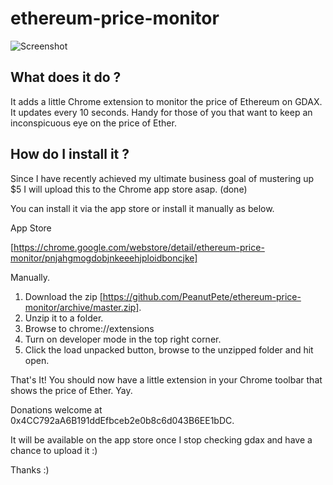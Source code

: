# ethereum-price-monitor

![Screenshot](ScreenShot1.png?raw=true "Screenshot")


## What does it do ?

It adds a little Chrome extension to monitor the price of Ethereum on GDAX. It updates every 10 seconds. Handy for those of you that want to keep an inconspicuous eye on the price of Ether.

## How do I install it ?

Since I have recently achieved my ultimate business goal of mustering up $5 I will upload this to the Chrome app store asap. (done)

You can install it via the app store or install it manually as below.

App Store 

[https://chrome.google.com/webstore/detail/ethereum-price-monitor/pnjahgmogdobjnkeeehjploidboncjke]

Manually. 

1. Download the zip [https://github.com/PeanutPete/ethereum-price-monitor/archive/master.zip].
2. Unzip it to a folder.
2. Browse to chrome://extensions
3. Turn on developer mode in the top right corner.
4. Click the load unpacked button, browse to the unzipped folder and hit open.

That's It! You should now have a little extension in your Chrome toolbar that shows the price of Ether. Yay.

Donations welcome at 0x4CC792aA6B191ddEfbceb2e0b8c6d043B6EE1bDC.

It will be available on the app store once I stop checking gdax and have a chance to upload it :)

Thanks :) 
